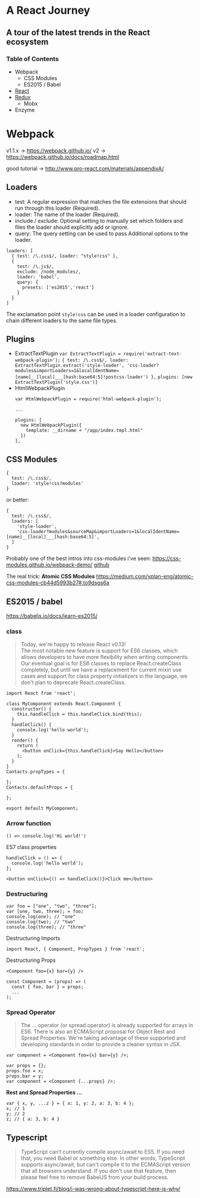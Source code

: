 # A React Journey
## A tour of the latest trends in the React ecosystem

### Table of Contents

* Webpack
  * CSS Modules
  * ES2015 / Babel
* [React](./REACT.md)
* [Redux](./REDUX.md)
  * Mobx
* Enzyme


# Webpack
v1.1.x -> https://webpack.github.io/
v2 -> https://webpack.github.io/docs/roadmap.html

good tutorial -> http://www.pro-react.com/materials/appendixA/


## Loaders

* test:  A regular expression that matches the file extensions that should run through this loader (Required).
* loader:  The name of the loader (Required).
* include / exclude:   Optional setting to manually set which folders and files the loader should explicitly add or ignore.
* query:  The query setting can be used to pass Additional options to the loader.

```
loaders: [
  { test: /\.css$/, loader: "style!css" },
  {
    test: /\.js$/,
    exclude: /node_modules/,
    loader: 'babel',
    query: {
      presets: ['es2015','react']
    }
  }
]
```

The exclamation point `style!css` can be used in a loader configuration to chain different loaders to the same file types.

## Plugins

* ExtractTextPlugin
  `var ExtractTextPlugin = require('extract-text-webpack-plugin');`
  `{ test: /\.css$/, loader: ExtractTextPlugin.extract('style-loader', 'css-loader?modules&importLoaders=1&localIdentName=[name]__[local]___[hash:base64:5]!postcss-loader') },`
  `plugins: [new ExtractTextPlugin('style.css')]`
* HtmlWebpackPlugin
  ```
  var HtmlWebpackPlugin = require('html-webpack-plugin');

  ...

  plugins: [
    new HtmlWebpackPlugin({
      template: __dirname + "/app/index.tmpl.html"
    })
  ],
  ```
## CSS Modules

```
{
  test: /\.css$/,
  loader: 'style!css?modules'
}
```
or better:
```
{
  test: /\.css$/,
  loaders: [
    'style-loader',
    'css-loader?modules&sourceMap&importLoaders=1&localIdentName=[name]__[local]___[hash:base64:5]',
  ]
}
```

Probably one of the best intros into css-modules i've seen: https://css-modules.github.io/webpack-demo/
[github](https://github.com/css-modules/webpack-demo)


The real trick: **Atomic CSS Modules**
https://medium.com/yplan-eng/atomic-css-modules-cb44d5993b27#.to9dsgs6a

## ES2015 / babel
https://babeljs.io/docs/learn-es2015/
### class
>Today, we're happy to release React v0.13!  
The most notable new feature is support for ES6 classes, which allows developers to have more flexibility when writing components. Our eventual goal is for ES6 classes to replace React.createClass completely, but until we have a replacement for current mixin use cases and support for class property initializers in the language, we don't plan to deprecate React.createClass.

```
import React from 'react';

class MyComponent extends React.Component {
  constructor() {
    this.handleClick = this.handleClick.bind(this);
  }
  handleClick() {
    console.log('hello world');
  }
  render() {
    return (
      <button onClick={this.handleClick}>Say Hello</button>
    );
  }
}
Contacts.propTypes = {

};
Contacts.defaultProps = {

};

export default MyComponent;
```
### Arrow function
`() => console.log('Hi world!')`

ES7 class properties
```
handleClick = () => {
  console.log('hello world');
};
```

`<button onClick={() => handleClick()}>Click me</button>`

### Destructuring
```
var foo = ["one", "two", "three"];
var [one, two, three]; = foo;
console.log(one); // "one"
console.log(two); // "two"
console.log(three); // "three"
```
Destructuring Imports
```
import React, { Component, PropTypes } from 'react';
```
Destructuring Props
```
<Component foo={x} bar={y} />

const Component = (props) => (
  const { foo, bar } = props;
  ...
);

```
### Spread Operator
>The ... operator (or spread operator) is already supported for arrays in ES6. There is also an ECMAScript proposal for Object Rest and Spread Properties. We're taking advantage of these supported and developing standards in order to provide a cleaner syntax in JSX.

```
var component = <Component foo={x} bar={y} />;

var props = {};
props.foo = x;
props.bar = y;
var component = <Component {...props} />;
```

**Rest and Spread Properties ...**
```
var { x, y, ...z } = { x: 1, y: 2, a: 3, b: 4 };
x; // 1
y; // 2
z; // { a: 3, b: 4 }
```

## Typescript
>TypeScript can’t currently compile async/await to ES5. If you need that, you need Babel or something else.
In other words, TypeScript supports async/await, but can't compile it to the ECMAScript version that all browsers understand.
If you don't use that feature, then please feel free to remove BabelJS from your build process.

https://www.triplet.fi/blog/i-was-wrong-about-typescript-here-is-why/
